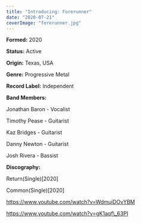 ```yaml
---
title: "Introducing: Forerunner"
date: "2020-07-21"
coverImage: "forerunner.jpg"
---
```


**Formed:** 2020

**Status:** Active

**Origin:** Texas, USA

**Genre:** Progressive Metal

**Record Label:** Independent

**Band Members:**

Jonathan Baron - Vocalist

Timothy Pease - Guitarist

Kaz Bridges - Guitarist

Danny Newton - Guitarist

Josh Rivera - Bassist

**Discography:**

Return(Single)\[2020\]

Common(Single)\[2020\]

https://www.youtube.com/watch?v=WdmujDOvYBM

https://www.youtube.com/watch?v=gK1aqf\_63PI
